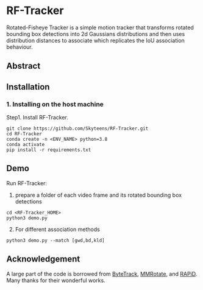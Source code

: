 # RF-Tracker

Rotated-Fisheye Tracker is a simple motion tracker that transforms rotated bounding box detections into 2d Gaussians distributions and then uses distribution distances to associate which replicates the IoU association behaviour.

## Abstract

## Installation
### 1. Installing on the host machine
Step1. Install RF-Tracker.
```shell
git clone https://github.com/Skyteens/RF-Tracker.git
cd RF-Tracker
conda create -n <ENV_NAME> python=3.8
conda activate 
pip install -r requirements.txt

```


## Demo
Run RF-Tracker:

1. prepare a folder of each video frame and its rotated bounding box detections

```shell
cd <RF-Tracker_HOME>
python3 demo.py
```

2. For different association methods
```shell
python3 demo.py --match [gwd,bd,kld]
```

## Acknowledgement

A large part of the code is borrowed from [ByteTrack](https://github.com/ifzhang/ByteTrack), [MMRotate](https://github.com/open-mmlab/mmrotate), and [RAPiD](https://github.com/duanzhiihao/RAPiD). Many thanks for their wonderful works.

